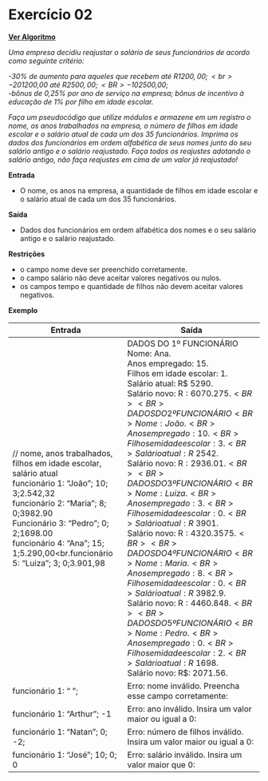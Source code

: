 # Exercício 02

[**Ver Algoritmo**](Algortimo02.md)

*Uma empresa decidiu reajustar o salário de seus funcionários de acordo
como seguinte critério:*

*-30% de aumento para aqueles que recebem até R$1200,00;<br>-20% de aumento para aqueles que recebem acima de R$1200,00 até
R$2500,00;<BR>-10% de aumento para aqueles que recebem acima de R$2500,00;<br>-bônus de 0,25% por ano de serviço na empresa;
bônus de incentivo à educação de 1% por filho em idade escolar.<BR>*

*Faça um pseudocódigo que utilize módulos e armazene em um registro o nome, os anos trabalhados na empresa, o número de filhos em idade escolar e o salário atual de cada um dos 35 funcionários. Imprima os dados dos funcionários em ordem alfabética de seus nomes junto do seu salário antigo e o salário reajustado.
Faça todos os reajustes adotando o salário antigo, não faça reajustes em cima de um valor já
reajustado!*

**Entrada**

- O nome, os anos na empresa, a quantidade de filhos em idade escolar e o salário
atual de cada um dos 35 funcionários.

**Saída**

- Dados dos funcionários em ordem alfabética dos nomes e o seu salário antigo e o
salário reajustado.

**Restrições**

- o campo nome deve ser preenchido corretamente.
- o campo salário não deve aceitar valores negativos ou nulos.
- os campos tempo e quantidade de filhos não devem aceitar valores negativos.

**Exemplo**

| Entrada | Saída | 
|-|-|
| // nome, anos trabalhados, filhos em idade escolar, salário atual<br>funcionário 1: “João”; 10; 3;2.542,32<br>funcionário 2: “Maria”; 8; 0;3982.90<Br>Funcionário 3: “Pedro”; 0; 2;1698.00<Br>funcionário 4: “Ana”; 15; 1;5.290,00<br.funcionário 5: “Luiza”; 3; 0;3.901,98|DADOS DO 1º FUNCIONÁRIO<br>Nome: Ana.<Br>Anos empregado: 15.<BR>Filhos em idade escolar: 1.<BR>Salário atual: R$ 5290.<BR>Salário novo: R$: 6070.275.<BR><BR>DADOS DO 2º FUNCIONÁRIO<BR>Nome: João.<BR>Anos empregado: 10.<BR>Filhos em idade escolar: 3.<BR>Salário atual: R$ 2542.<BR>Salário novo: R$: 2936.01.<BR><BR>DADOS DO 3º FUNCIONÁRIO<BR>Nome: Luiza.<BR>Anos empregado: 3.<BR>Filhos em idade escolar: 0.<BR>Salário atual: R$ 3901.<BR>Salário novo: R$: 4320.3575.<BR><BR>DADOS DO 4º FUNCIONÁRIO<BR>Nome: Maria.<BR>Anos empregado: 8.<BR>Filhos em idade escolar: 0.<BR>Salário atual: R$ 3982.9.<BR>Salário novo: R$: 4460.848.<BR><BR>DADOS DO 5º FUNCIONÁRIO<BR>Nome: Pedro.<BR>Anos empregado: 0.<BR>Filhos em idade escolar: 2.<BR>Salário atual: R$ 1698.<BR>Salário novo: R$: 2071.56.|
|funcionário 1: “ ”;|Erro: nome inválido. Preencha esse campo corretamente:|
|funcionário 1: “Arthur”; -1|Erro: ano inválido. Insira um valor maior ou igual a 0:|
|funcionário 1: “Natan”; 0; -2;|Erro: número de filhos inválido. Insira um valor maior ou igual a 0:|
|funcionário 1: “José”; 10; 0; 0|Erro: salário inválido. Insira um valor maior que 0:|
